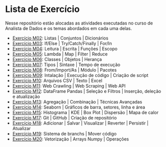 # Lista de Exercício

Nesse repositório estão alocadas as atividades executadas no curso de Analista de Dados e os temas abordados em cada uma delas.

- [Exercício M02](https://github.com/Armanskij/EBAC_Studies/blob/main/Exerc%C3%ADcios/Exerc%C3%ADcio%20M2.ipynb): Listas | Conjuntos | Dicionários
- [Exercício M03](https://github.com/Armanskij/EBAC_Studies/blob/main/Exerc%C3%ADcios/Exerc%C3%ADcio%20M03.ipynb): If/Else | Try/Catch/Finally | For/In
- [Exercício M04](https://github.com/Armanskij/EBAC_Studies/blob/main/Exerc%C3%ADcios/Exerc%C3%ADcio%20M04.ipynb): Leitura | Escrita | Funções | Escopo
- [Exercício M05](https://github.com/Armanskij/EBAC_Studies/blob/main/Exerc%C3%ADcios/Exerc%C3%ADcio%20M05.ipynb): Lambda | Map | Filter | Reduce
- [Exercício M06](https://github.com/Armanskij/EBAC_Studies/blob/main/Exerc%C3%ADcios/Exerc%C3%ADcio%20M06.ipynb): Classes | Objetos | Herança
- [Exercício M07](https://github.com/Armanskij/EBAC_Studies/blob/main/Exerc%C3%ADcios/Exerc%C3%ADcio%20M07.ipynb): Tipos | Sintaxe | Tempo de execução
- [Exercício M08](https://github.com/Armanskij/EBAC_Studies/blob/main/Exerc%C3%ADcios/Exerc%C3%ADcio%20M08.ipynb): From/Import/As | Módulo | Pacotes
- [Exercício M09](https://github.com/Armanskij/EBAC_Studies/blob/main/Exerc%C3%ADcios/Exerc%C3%ADcio%20M09.ipynb): Intalação | Execução de código | Criação de script
- [Exercício M10](https://github.com/Armanskij/EBAC_Studies/blob/main/Exerc%C3%ADcios/Exerc%C3%ADcio%20M10.ipynb): Arquivos CSV | Texto | Excel
- [Exercício M11](https://github.com/Armanskij/EBAC_Studies/blob/main/Exerc%C3%ADcios/Exerc%C3%ADcio%20M11.ipynb): Web Crawling | Web Scraping | Web API
- [Exercício M12](https://github.com/Armanskij/EBAC_Studies/blob/main/Exerc%C3%ADcios/Exerc%C3%ADcio%20M12.ipynb): DataFrame Pandas | Seleção e Filtros | Inserção, deleção e atualização
- [Exercício M13](https://github.com/Armanskij/EBAC_Studies/blob/main/Exerc%C3%ADcios/Exerc%C3%ADcio%20M13.ipynb): Agregação | Combinação | Técnicas Avançadas
- [Exercício M14](https://github.com/Armanskij/EBAC_Studies/blob/main/Exerc%C3%ADcios/Exerc%C3%ADcio%20M14.ipynb): Seaborn | Gráficos de barra, setores, linha e área
- [Exercício M15](https://github.com/Armanskij/EBAC_Studies/blob/main/Exerc%C3%ADcios/Exerc%C3%ADcio%20M15.ipynb): Histograma | KDE | Box Plot | Dispersão | Mapa de calor
- [Exercício M17](https://github.com/Armanskij/EBAC_Studies/blob/main/Exerc%C3%ADcios/Exerc%C3%ADcio%20M17.ipynb): Git | GitHub | Criação de repositório
- [Exercício M18](https://github.com/Armanskij/EBAC_Studies/blob/main/Exerc%C3%ADcios/Exerc%C3%ADcio%20M18.ipynb): Adicionar | Salvar | Visualizar | Reverter | Persistir | Atualizar
- [Exercício M19](https://github.com/Armanskij/EBAC_Studies/blob/main/Exerc%C3%ADcios/Exerc%C3%ADcio%20M19.ipynb): Sistema de branchs | Mover código
- [Exercício M20](https://github.com/Armanskij/EBAC_Studies/blob/main/Exerc%C3%ADcios/Exerc%C3%ADcio%20M20.ipynb): Vetorização | Arrays Numpy | Operações




